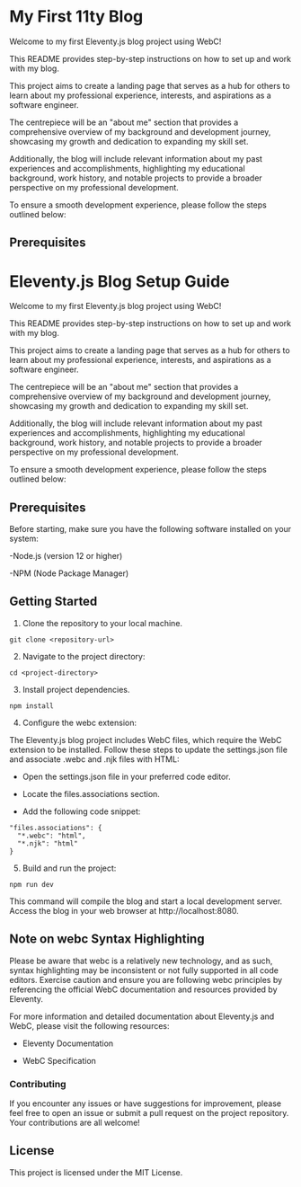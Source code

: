 # My First 11ty Blog

Welcome to my first Eleventy.js blog project using WebC!

This README provides step-by-step instructions on how to set up and work with my blog.

This project aims to create a landing page that serves as a hub for others to learn about my professional experience, interests, and aspirations as a software engineer.

The centrepiece will be an "about me" section that provides a comprehensive overview of my background and development journey, showcasing my growth and dedication to expanding my skill set.

Additionally, the blog will include relevant information about my past experiences and accomplishments, highlighting my educational background, work history, and notable projects to provide a broader perspective on my professional development.

To ensure a smooth development experience, please follow the steps outlined below:

## Prerequisites

# Eleventy.js Blog Setup Guide

Welcome to my first Eleventy.js blog project using WebC!

This README provides step-by-step instructions on how to set up and work with my blog.

This project aims to create a landing page that serves as a hub for others to learn about my professional experience, interests, and aspirations as a software engineer.

The centrepiece will be an "about me" section that provides a comprehensive overview of my background and development journey, showcasing my growth and dedication to expanding my skill set.

Additionally, the blog will include relevant information about my past experiences and accomplishments, highlighting my educational background, work history, and notable projects to provide a broader perspective on my professional development.

To ensure a smooth development experience, please follow the steps outlined below:

## Prerequisites

Before starting, make sure you have the following software installed on your system:

-Node.js (version 12 or higher)

-NPM (Node Package Manager)

## Getting Started

1. Clone the repository to your local machine.

```
git clone <repository-url>
```

2. Navigate to the project directory:

```
cd <project-directory>
```

3. Install project dependencies.

```
npm install
```

4. Configure the webc extension:

The Eleventy.js blog project includes WebC files, which require the WebC extension to be installed. Follow these steps to update the settings.json file and associate .webc and .njk files with HTML:

- Open the settings.json file in your preferred code editor.

- Locate the files.associations section.

- Add the following code snippet:

```
"files.associations": {
  "*.webc": "html",
  "*.njk": "html"
}
```

5. Build and run the project:

```
npm run dev
```

This command will compile the blog and start a local development server. Access the blog in your web browser at http://localhost:8080.

## Note on webc Syntax Highlighting

Please be aware that webc is a relatively new technology, and as such, syntax highlighting may be inconsistent or not fully supported in all code editors. Exercise caution and ensure you are following webc principles by referencing the official WebC documentation and resources provided by Eleventy.

For more information and detailed documentation about Eleventy.js and WebC, please visit the following resources:

- Eleventy Documentation

- WebC Specification

### Contributing

If you encounter any issues or have suggestions for improvement, please feel free to open an issue or submit a pull request on the project repository. Your contributions are all welcome!

## License

This project is licensed under the MIT License.
